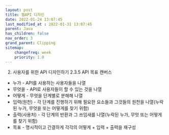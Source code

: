 ```yaml
---
layout: post
title: 웹API 디자인
date: 2022-01-24 13:07:45
last_modified_at : 2022-01-31 13:07:45
parent: Java
has_children: false
nav_order: 3
grand_parent: Clipping
sitemap:
    changefreq: week
    priority: 1.0
---
```


2. 사용자를 위한 API 디자인하기
2.3.5 API 목표 캔버스
- 누가 - API를 사용하는 사용자들을 나열
- 무엇을 - API로 사용자들이 할 수 있는 것을 나열
- 어떻게 - 무엇을 단계별로 분해해 나열
- 입력(원천) - 각 단계를 진행하기 위해 필요한 요소들과 그것들의 원천을 나열(누락된 누가, 무엇을 또는 어떻게를 찾기 위함)
- 출력(사용처) - 각 단계의 반환과 그 쓰임새를 나열(누락된 누가, 무엇 또는 어떻게를 찾기 위함)
- 목표 - 명시적이고 간결하게 각각의 어떻게 + 입력 + 출력을 재구성